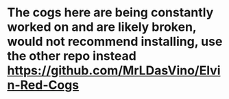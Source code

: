 # The cogs here are being constantly worked on and are likely broken, would not recommend installing, use the other repo instead https://github.com/MrLDasVino/Elvin-Red-Cogs
